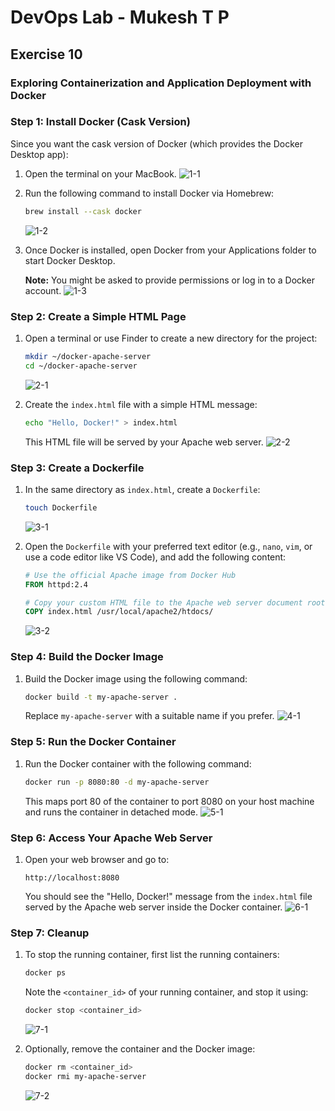 # DevOps Lab - Mukesh T P

## Exercise 10

### Exploring Containerization and Application Deployment with Docker

### Step 1: Install Docker (Cask Version)

Since you want the cask version of Docker (which provides the Docker Desktop app):

1. Open the terminal on your MacBook.
   ![1-1](../photos/Ex10/1-1.png?raw=true)
2. Run the following command to install Docker via Homebrew:

   ```bash
   brew install --cask docker
   ```

   ![1-2](../photos/Ex10/1-2.png?raw=true)

3. Once Docker is installed, open Docker from your Applications folder to start Docker Desktop.

   **Note:** You might be asked to provide permissions or log in to a Docker account.
   ![1-3](../photos/Ex10/1-3.png?raw=true)

### Step 2: Create a Simple HTML Page

1. Open a terminal or use Finder to create a new directory for the project:

   ```bash
   mkdir ~/docker-apache-server
   cd ~/docker-apache-server
   ```

   ![2-1](../photos/Ex10/2-1.png?raw=true)

2. Create the `index.html` file with a simple HTML message:

   ```bash
   echo "Hello, Docker!" > index.html
   ```

   This HTML file will be served by your Apache web server.
   ![2-2](../photos/Ex10/2-2.png?raw=true)

### Step 3: Create a Dockerfile

1. In the same directory as `index.html`, create a `Dockerfile`:

   ```bash
   touch Dockerfile
   ```

   ![3-1](../photos/Ex10/3-1.png?raw=true)

2. Open the `Dockerfile` with your preferred text editor (e.g., `nano`, `vim`, or use a code editor like VS Code), and add the following content:

   ```Dockerfile
   # Use the official Apache image from Docker Hub
   FROM httpd:2.4

   # Copy your custom HTML file to the Apache web server document root
   COPY index.html /usr/local/apache2/htdocs/
   ```

   ![3-2](../photos/Ex10/3-2.png?raw=true)

### Step 4: Build the Docker Image

1. Build the Docker image using the following command:

   ```bash
   docker build -t my-apache-server .
   ```

   Replace `my-apache-server` with a suitable name if you prefer.
   ![4-1](../photos/Ex10/4-1.png?raw=true)

### Step 5: Run the Docker Container

1. Run the Docker container with the following command:

   ```bash
   docker run -p 8080:80 -d my-apache-server
   ```

   This maps port 80 of the container to port 8080 on your host machine and runs the container in detached mode.
   ![5-1](../photos/Ex10/5-1.png?raw=true)

### Step 6: Access Your Apache Web Server

1. Open your web browser and go to:

   ```text
   http://localhost:8080
   ```

   You should see the "Hello, Docker!" message from the `index.html` file served by the Apache web server inside the Docker container.
   ![6-1](../photos/Ex10/6-1.png?raw=true)

### Step 7: Cleanup

1. To stop the running container, first list the running containers:

   ```bash
   docker ps
   ```

   Note the `<container_id>` of your running container, and stop it using:

   ```bash
   docker stop <container_id>
   ```

   ![7-1](../photos/Ex10/7-1.png?raw=true)

2. Optionally, remove the container and the Docker image:

   ```bash
   docker rm <container_id>
   docker rmi my-apache-server
   ```

   ![7-2](../photos/Ex10/7-2.png?raw=true)
